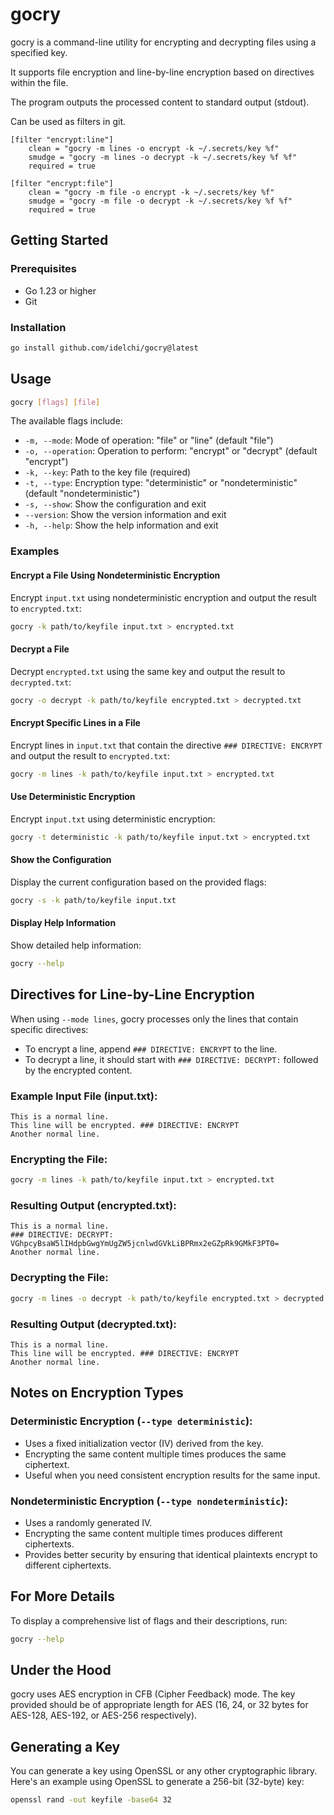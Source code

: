 # gocry

gocry is a command-line utility for encrypting and decrypting files using a specified key.

It supports file encryption and line-by-line encryption based on directives within the file.

The program outputs the processed content to standard output (stdout).

Can be used as filters in git.

    [filter "encrypt:line"]
        clean = "gocry -m lines -o encrypt -k ~/.secrets/key %f"
        smudge = "gocry -m lines -o decrypt -k ~/.secrets/key %f %f"
        required = true

    [filter "encrypt:file"]
        clean = "gocry -m file -o encrypt -k ~/.secrets/key %f"
        smudge = "gocry -m file -o decrypt -k ~/.secrets/key %f %f"
        required = true

## Getting Started

### Prerequisites

- Go 1.23 or higher
- Git

### Installation

```sh
go install github.com/idelchi/gocry@latest
```

## Usage

```sh
gocry [flags] [file]
```

The available flags include:

- `-m, --mode`: Mode of operation: "file" or "line" (default "file")
- `-o, --operation`: Operation to perform: "encrypt" or "decrypt" (default "encrypt")
- `-k, --key`: Path to the key file (required)
- `-t, --type`: Encryption type: "deterministic" or "nondeterministic" (default "nondeterministic")
- `-s, --show`: Show the configuration and exit
- `--version`: Show the version information and exit
- `-h, --help`: Show the help information and exit

### Examples

#### Encrypt a File Using Nondeterministic Encryption

Encrypt `input.txt` using nondeterministic encryption and output the result to `encrypted.txt`:

```sh
gocry -k path/to/keyfile input.txt > encrypted.txt
```

#### Decrypt a File

Decrypt `encrypted.txt` using the same key and output the result to `decrypted.txt`:

```sh
gocry -o decrypt -k path/to/keyfile encrypted.txt > decrypted.txt
```

#### Encrypt Specific Lines in a File

Encrypt lines in `input.txt` that contain the directive `### DIRECTIVE: ENCRYPT` and output the result to `encrypted.txt`:

```sh
gocry -m lines -k path/to/keyfile input.txt > encrypted.txt
```

#### Use Deterministic Encryption

Encrypt `input.txt` using deterministic encryption:

```sh
gocry -t deterministic -k path/to/keyfile input.txt > encrypted.txt
```

#### Show the Configuration

Display the current configuration based on the provided flags:

```sh
gocry -s -k path/to/keyfile input.txt
```

#### Display Help Information

Show detailed help information:

```sh
gocry --help
```

## Directives for Line-by-Line Encryption

When using `--mode lines`, gocry processes only the lines that contain specific directives:

- To encrypt a line, append `### DIRECTIVE: ENCRYPT` to the line.
- To decrypt a line, it should start with `### DIRECTIVE: DECRYPT:` followed by the encrypted content.

### Example Input File (input.txt):

```
This is a normal line.
This line will be encrypted. ### DIRECTIVE: ENCRYPT
Another normal line.
```

### Encrypting the File:

```sh
gocry -m lines -k path/to/keyfile input.txt > encrypted.txt
```

### Resulting Output (encrypted.txt):

```
This is a normal line.
### DIRECTIVE: DECRYPT: VGhpcyBsaW5lIHdpbGwgYmUgZW5jcnlwdGVkLiBPRmx2eGZpRk9GMkF3PT0=
Another normal line.
```

### Decrypting the File:

```sh
gocry -m lines -o decrypt -k path/to/keyfile encrypted.txt > decrypted.txt
```

### Resulting Output (decrypted.txt):

```
This is a normal line.
This line will be encrypted. ### DIRECTIVE: ENCRYPT
Another normal line.
```

## Notes on Encryption Types

### Deterministic Encryption (`--type deterministic`):

- Uses a fixed initialization vector (IV) derived from the key.
- Encrypting the same content multiple times produces the same ciphertext.
- Useful when you need consistent encryption results for the same input.

### Nondeterministic Encryption (`--type nondeterministic`):

- Uses a randomly generated IV.
- Encrypting the same content multiple times produces different ciphertexts.
- Provides better security by ensuring that identical plaintexts encrypt to different ciphertexts.

## For More Details

To display a comprehensive list of flags and their descriptions, run:

```sh
gocry --help
```

## Under the Hood

gocry uses AES encryption in CFB (Cipher Feedback) mode. The key provided should be of appropriate length for AES (16, 24, or 32 bytes for AES-128, AES-192, or AES-256 respectively).

## Generating a Key

You can generate a key using OpenSSL or any other cryptographic library. Here's an example using OpenSSL to generate a 256-bit (32-byte) key:

```sh
openssl rand -out keyfile -base64 32
```
